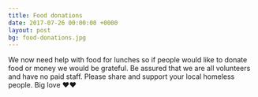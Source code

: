 ```yaml
---
title: Food donations
date: 2017-07-26 00:00:00 +0000
layout: post
bg: food-donations.jpg
---
```


We now need help with food for lunches so if people would like to donate food or money we would be grateful. Be assured that we are all volunteers and have no paid staff.
Please share and support your local homeless people.
Big love ❤️❤️